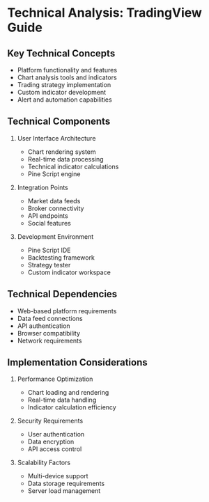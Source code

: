 # Technical Analysis: TradingView Guide

## Key Technical Concepts

- Platform functionality and features
- Chart analysis tools and indicators
- Trading strategy implementation
- Custom indicator development
- Alert and automation capabilities

## Technical Components

1. User Interface Architecture
   - Chart rendering system
   - Real-time data processing
   - Technical indicator calculations
   - Pine Script engine

2. Integration Points
   - Market data feeds
   - Broker connectivity
   - API endpoints
   - Social features

3. Development Environment
   - Pine Script IDE
   - Backtesting framework
   - Strategy tester
   - Custom indicator workspace

## Technical Dependencies

- Web-based platform requirements
- Data feed connections
- API authentication
- Browser compatibility
- Network requirements

## Implementation Considerations

1. Performance Optimization
   - Chart loading and rendering
   - Real-time data handling
   - Indicator calculation efficiency

2. Security Requirements
   - User authentication
   - Data encryption
   - API access control

3. Scalability Factors
   - Multi-device support
   - Data storage requirements
   - Server load management
